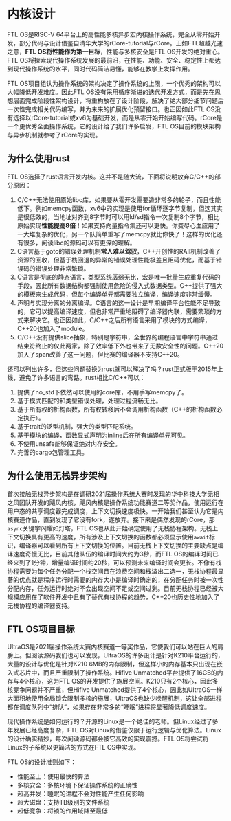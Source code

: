 # 内核设计

FTL OS是RISC-V 64平台上的高性能多核异步宏内核操作系统，完全从零开始开发，部分代码与设计借鉴自清华大学的rCore-tutorial与rCore。正如FTL超越光速之意，**FTL OS将性能作为第一目标**，性能与多核安全是FTL OS开发的绝对重心。FTL OS将探索现代操作系统发展的最前沿，在性能、功能、安全、稳定性上都达到现代操作系统的水平，同时代码简洁易懂，能够在教学上发挥作用。

FTL OS项目组认为操作系统的架构决定了操作系统的上限，一个优秀的架构可以大幅降低开发难度。因此FTL OS没有采用循序渐进的迭代开发方式，而是先在思想层面完成阶段性架构设计，将重构放在了设计阶段，解决了绝大部分细节问题后一次性完成相关代码编写，并为未来的扩展优化预留接口。也正因如此FTL OS没有选择以rCore-tutorial或xv6为基础开发，而是从零开始开始编写代码。rCore是一个更优秀全面操作系统，它的设计给了我们许多启发，FTL OS目前的模块架构与异步机制就参考了rCore的实现。

## 为什么使用rust

FTL OS选择了rust语言开发内核。这并不是随大流，下面将说明放弃C/C++的部分原因：

1. C/C++无法使用原始libc库，如果要从零开发需要造非常多的轮子，而且性能低下。例如memcpy函数，xv6中的实现是使用for循环逐字节复制，但这其实是很低效的，当地址对齐到8字节时可以用ld/sd指令一次复制8个字节，相比原始实现**性能提高8倍**！如果支持向量指令集还可以更快。你费尽心血应用了一大堆复杂的优化，另一个队简单重写了memcpy就比你快了！这样的优化还有很多，阅读libc的源码可以有更深的理解。
2. C语言基于goto的错误处理机制**常人难以驾驭**，C++开创性的RAII机制改善了资源的回收，但基于栈回退的异常的错误处理性能极差且阻碍优化，而基于错误码的错误处理非常繁琐。
3. C语言是彻底的静态语言，类型系统孱弱无比，宏是唯一批量生成重复代码的手段，因此所有数据结构都强制使用危险的侵入式数据类型。C++提供了强大的模板来生成代码，但每个编译单元都需要独立编译，编译速度非常缓慢。
4. 声明与实现分离的分离编译。C语言的这一设计是早期编译平台性能不足导致的，它可以提高编译速度，但也非常严重地阻碍了编译器内联，需要繁琐的方式来解决它。也正因如此，C/C++之后所有语言采用了模块的方式编译，C++20也加入了module。
5. C/C++没有提供slice抽象，特别是字符串，全世界的编程语言中字符串通过结束符终止的仅此两家，除了效率低下外也带来了无数安全性的问题。C++20加入了span改善了这一问题，但比赛的编译器不支持C++20。

还可以列出许多，但这些问题替换为rust就可以解决了吗？rust正式版于2015年上线，避免了许多语言的弯路。rust相比C/C++可以：

1. 提供了no_std下依然可以使用的core库，不用手写memcpy了。
2. 基于模式匹配的和类型错误处理，处理过程流畅无比。
3. 基于所有权的析构函数，所有权转移后不会调用析构函数（C++的析构函数必定执行）。
4. 基于trait的泛型机制，强大的类型匹配系统。
5. 基于模块的编译，函数显式声明为inline后在所有编译单元可见。
6. 不使用unsafe能够保证绝对内存安全。
7. 完善的cargo包管理工具。

## 为什么使用无栈异步架构

首次接触无栈异步架构是在调研2021届操作系统大赛时发现的华中科技大学无相之风团队开发的飓风内核，飓风内核是操作系统功能赛道二等奖作品，使用运行在用户态的共享调度器完成调度，上下文切换速度极快。一开始我们甚至认为它是内核赛道作品，直到发现了它没有fork，遂放弃。接下来是偶然发现的rCore，那`async`关键字闪耀如灯塔，FTL OS也从此开始确定使用了无栈协程架构。无栈上下文切换具有更高的速度，所有涉及上下文切换的函数都必须显示使用`await`标识，编译器可以看到所有上下文切换的位置。目前无栈上下文切换的主要缺点是编译速度奇慢无比，目前其他队伍的编译时间大约为3秒，而FTL OS的编译时间已经来到了1分钟，增量编译时间约20秒，可以预测未来编译时间会更长。不像有栈协程需要为每个任务分配一个栈空间且在浪费空间和栈溢出二选一，无栈协程最显著的优点就是程序运行时需要的内存大小是编译时确定的，在分配任务时被一次性分配内存，任务运行时绝对不会出现空间不足或空间过剩。目前无栈协程已经被大规模应用在了软件开发中且有了替代有栈协程的趋势，C++20也历史性地加入了无栈协程的编译器支持。

## FTL OS项目目标

UltraOS是2021届操作系统大赛内核赛道一等奖作品，它使我们可以站在巨人的肩膀上。但阅读源码我们也可以发现，UltraOS的许多设计是针对K210平台运行的，大量的设计与优化是针对K210 6MB的内存限制，但这样小的内存基本只出现在嵌入式芯片中，而且严重限制了操作系统。Hifive Unmatched平台提供了16GB的内存与4个核心，这为FTL OS的开发提供了施展空间。K210只有2个核心，因此多核竞争问题并不严重，但Hifive Unmatched提供了4个核心，因此如UltraOS一样大面积地使用全局锁会限制多核的施展，UltraOS也缺少唤醒机制，这让全部进程都在调度队列中“排队”，如果存在非常多的“睡眠”进程将显著降低调度速度。

现代操作系统是如何运行的？开源的Linux是一个绝佳的老师。但Linux经过了多年发展已经高度复杂，FTL OS对Linux的借鉴仅限于运行逻辑与优化算法。Linux的设计确实精妙，每次阅读源码都会被它高效的实现震撼。FTL OS将尝试将Linux的子系统以更简洁的方式在FTL OS中实现。

FTL OS的设计准则如下：

* 性能至上：使用最快的算法
* 多核安全：多核环境下保证操作系统的正确性
* 超高并发：睡眠的进程不会对性能产生任何影响
* 超大磁盘：支持TB级别的文件系统
* 超低竞争：将锁的作用域降至最低
